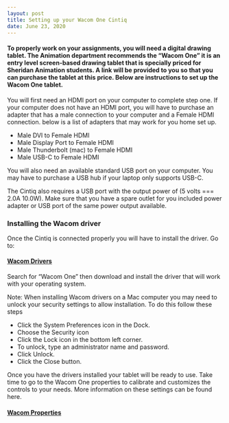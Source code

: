 ```yaml
---
layout: post
title: Setting up your Wacom One Cintiq 
date: June 23, 2020
--- 
```

#### To properly work on your assignments, you will need a digital drawing tablet.  The Animation department recommends the “Wacom One” it is an entry level screen-based drawing tablet that is specially priced for Sheridan Animation students. A link will be provided to you so that you can purchase the tablet at this price.  Below are instructions to set up the Wacom One tablet.         

You will first need an HDMI port on your computer to complete step one.  If your computer does not have an HDMI port, you will have to purchase an adapter that has a male connection to your computer and a Female HDMI connection.  below is a list of adapters that may work for you home set up.  
* Male DVI to Female HDMI  
* Male Display Port to Female HDMI 
* Male Thunderbolt (mac) to Female HDMI 
* Male USB-C to Female HDMI  

You will also need an available standard USB port on your computer.  You may have to purchase a USB hub if your laptop only supports USB-C.   

The Cintiq also requires a USB port with the output power of (5 volts === 2.0A 10.0W). Make sure that you have a spare outlet for you included power adapter or USB port of the same power output available.    

### **Installing the Wacom driver** 

Once the Cintiq is connected properly you will have to install the driver.  Go to:  
#### [Wacom Drivers](https://www.wacom.com/en-us/support/product-support/drivers)   

Search for “Wacom One” then download and install the driver that will work with your operating system.  

Note: When installing Wacom drivers on a Mac computer you may need to unlock your security settings to allow installation.  To do this follow these steps  
* Click the System Preferences icon in the Dock.  
* Choose the Security icon  
* Click the Lock icon in the bottom left corner.   
* To unlock, type an administrator name and password.  
* Click Unlock.  
* Click the Close button.  

 Once you have the drivers installed your tablet will be ready to use.  Take time to go to the Wacom One properties to calibrate and customizes the controls to your needs. More information on these settings can be found here.<br>
#### [Wacom Properties](https://101.wacom.com/UserHelp/en/ControlPanel.htm) 

